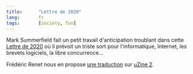 ```yaml
---
title:      "Lettre de 2020"
lang:       fr
tags:       [society, fun]
---
```


Mark Summerfield fait un petit travail d'anticipation troublant dans cette [Lettre de 2020](http://www.osopinion.com/Opinions/MarkSummerfield/MarkSummerfield3.html) où il prévoit un triste sort pour l'informatique, Internet, les brevets logiciels, la libre concurrence…

Frédéric Renet nous en propose [une traduction](http://www.uzine.net/article138.html) sur [uZine 2](http://www.uzine.net/).
